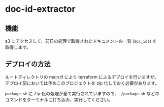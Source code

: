 # doc-id-extractor

## 機能

s3 にアクセスして、前日の処理で取得されたドキュメントの一覧 (`doc_ids`) を取得します。

## デプロイの方法

ルートディレクトリの main.tf により terraform によるデプロイを行いますが、デプロイ前においては予めこのプロジェクトを zip 化しておく必要があります。

`package.sh` に Zip 化の処理が全て実行されていますので、`./package.sh` などのコマンドをターミナルに打ち込み、実行してください。
